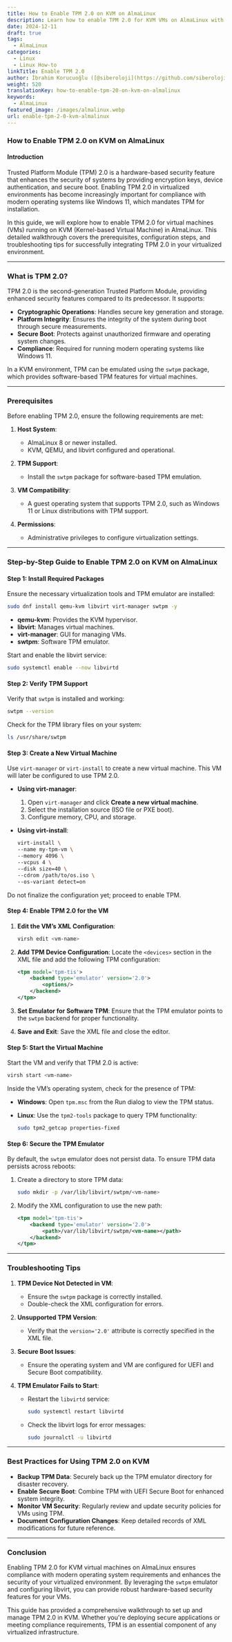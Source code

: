 ```yaml
---
title: How to Enable TPM 2.0 on KVM on AlmaLinux
description: Learn how to enable TPM 2.0 for KVM VMs on AlmaLinux with this step-by-step guide.
date: 2024-12-11
draft: true
tags:
  - AlmaLinux
categories:
  - Linux
  - Linux How-to
linkTitle: Enable TPM 2.0
author: İbrahim Korucuoğlu ([@siberoloji](https://github.com/siberoloji))
weight: 520
translationKey: how-to-enable-tpm-20-on-kvm-on-almalinux
keywords:
  - AlmaLinux
featured_image: /images/almalinux.webp
url: enable-tpm-2-0-kvm-almalinux
---
```

### How to Enable TPM 2.0 on KVM on AlmaLinux

#### Introduction

Trusted Platform Module (TPM) 2.0 is a hardware-based security feature that enhances the security of systems by providing encryption keys, device authentication, and secure boot. Enabling TPM 2.0 in virtualized environments has become increasingly important for compliance with modern operating systems like Windows 11, which mandates TPM for installation.

In this guide, we will explore how to enable TPM 2.0 for virtual machines (VMs) running on KVM (Kernel-based Virtual Machine) in AlmaLinux. This detailed walkthrough covers the prerequisites, configuration steps, and troubleshooting tips for successfully integrating TPM 2.0 in your virtualized environment.

---

### What is TPM 2.0?

TPM 2.0 is the second-generation Trusted Platform Module, providing enhanced security features compared to its predecessor. It supports:

- **Cryptographic Operations**: Handles secure key generation and storage.
- **Platform Integrity**: Ensures the integrity of the system during boot through secure measurements.
- **Secure Boot**: Protects against unauthorized firmware and operating system changes.
- **Compliance**: Required for running modern operating systems like Windows 11.

In a KVM environment, TPM can be emulated using the `swtpm` package, which provides software-based TPM features for virtual machines.

---

### Prerequisites

Before enabling TPM 2.0, ensure the following requirements are met:

1. **Host System**:
   - AlmaLinux 8 or newer installed.
   - KVM, QEMU, and libvirt configured and operational.

2. **TPM Support**:
   - Install the `swtpm` package for software-based TPM emulation.

3. **VM Compatibility**:
   - A guest operating system that supports TPM 2.0, such as Windows 11 or Linux distributions with TPM support.

4. **Permissions**:
   - Administrative privileges to configure virtualization settings.

---

### Step-by-Step Guide to Enable TPM 2.0 on KVM on AlmaLinux

#### Step 1: Install Required Packages

Ensure the necessary virtualization tools and TPM emulator are installed:

```bash
sudo dnf install qemu-kvm libvirt virt-manager swtpm -y
```

- **qemu-kvm**: Provides the KVM hypervisor.
- **libvirt**: Manages virtual machines.
- **virt-manager**: GUI for managing VMs.
- **swtpm**: Software TPM emulator.

Start and enable the libvirt service:

```bash
sudo systemctl enable --now libvirtd
```

#### Step 2: Verify TPM Support

Verify that `swtpm` is installed and working:

```bash
swtpm --version
```

Check for the TPM library files on your system:

```bash
ls /usr/share/swtpm
```

#### Step 3: Create a New Virtual Machine

Use `virt-manager` or `virt-install` to create a new virtual machine. This VM will later be configured to use TPM 2.0.

- **Using virt-manager**:
  1. Open `virt-manager` and click **Create a new virtual machine**.
  2. Select the installation source (ISO file or PXE boot).
  3. Configure memory, CPU, and storage.

- **Using virt-install**:

   ```bash
   virt-install \
   --name my-tpm-vm \
   --memory 4096 \
   --vcpus 4 \
   --disk size=40 \
   --cdrom /path/to/os.iso \
   --os-variant detect=on
   ```

Do not finalize the configuration yet; proceed to enable TPM.

#### Step 4: Enable TPM 2.0 for the VM

1. **Edit the VM’s XML Configuration**:

   ```bash
   virsh edit <vm-name>
   ```

2. **Add TPM Device Configuration**:
   Locate the `<devices>` section in the XML file and add the following TPM configuration:

   ```xml
   <tpm model='tpm-tis'>
       <backend type='emulator' version='2.0'>
           <options/>
       </backend>
   </tpm>
   ```

3. **Set Emulator for Software TPM**:
   Ensure that the TPM emulator points to the `swtpm` backend for proper functionality.

4. **Save and Exit**:
   Save the XML file and close the editor.

#### Step 5: Start the Virtual Machine

Start the VM and verify that TPM 2.0 is active:

```bash
virsh start <vm-name>
```

Inside the VM’s operating system, check for the presence of TPM:

- **Windows**: Open `tpm.msc` from the Run dialog to view the TPM status.
- **Linux**: Use the `tpm2-tools` package to query TPM functionality:

   ```bash
   sudo tpm2_getcap properties-fixed
   ```

#### Step 6: Secure the TPM Emulator

By default, the `swtpm` emulator does not persist data. To ensure TPM data persists across reboots:

1. Create a directory to store TPM data:

   ```bash
   sudo mkdir -p /var/lib/libvirt/swtpm/<vm-name>
   ```

2. Modify the XML configuration to use the new path:

   ```xml
   <tpm model='tpm-tis'>
       <backend type='emulator' version='2.0'>
           <path>/var/lib/libvirt/swtpm/<vm-name></path>
       </backend>
   </tpm>
   ```

---

### Troubleshooting Tips

1. **TPM Device Not Detected in VM**:
   - Ensure the `swtpm` package is correctly installed.
   - Double-check the XML configuration for errors.

2. **Unsupported TPM Version**:
   - Verify that the `version='2.0'` attribute is correctly specified in the XML file.

3. **Secure Boot Issues**:
   - Ensure the operating system and VM are configured for UEFI and Secure Boot compatibility.

4. **TPM Emulator Fails to Start**:
   - Restart the `libvirtd` service:

     ```bash
     sudo systemctl restart libvirtd
     ```

   - Check the libvirt logs for error messages:

     ```bash
     sudo journalctl -u libvirtd
     ```

---

### Best Practices for Using TPM 2.0 on KVM

- **Backup TPM Data**: Securely back up the TPM emulator directory for disaster recovery.
- **Enable Secure Boot**: Combine TPM with UEFI Secure Boot for enhanced system integrity.
- **Monitor VM Security**: Regularly review and update security policies for VMs using TPM.
- **Document Configuration Changes**: Keep detailed records of XML modifications for future reference.

---

### Conclusion

Enabling TPM 2.0 for KVM virtual machines on AlmaLinux ensures compliance with modern operating system requirements and enhances the security of your virtualized environment. By leveraging the `swtpm` emulator and configuring libvirt, you can provide robust hardware-based security features for your VMs.

This guide has provided a comprehensive walkthrough to set up and manage TPM 2.0 in KVM. Whether you're deploying secure applications or meeting compliance requirements, TPM is an essential component of any virtualized infrastructure.
